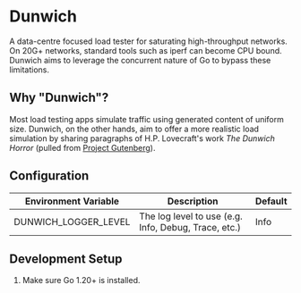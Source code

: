 # Dunwich

A data-centre focused load tester for saturating high-throughput networks. On 20G+ networks, standard tools such as iperf can become CPU bound. Dunwich aims to leverage the concurrent nature of Go to bypass these limitations.

## Why "Dunwich"?
Most load testing apps simulate traffic using generated content of uniform size. Dunwich, on the other hands, aim to offer a more realistic load simulation by sharing paragraphs of H.P. Lovecraft's work _The Dunwich Horror_ (pulled from [Project Gutenberg](https://www.gutenberg.org/ebooks/50133)).

## Configuration
| Environment Variable | Description                                          | Default |
|----------------------|------------------------------------------------------|---------|
| DUNWICH_LOGGER_LEVEL | The log level to use (e.g. Info, Debug, Trace, etc.) | Info    |

## Development Setup
1. Make sure Go 1.20+ is installed.
